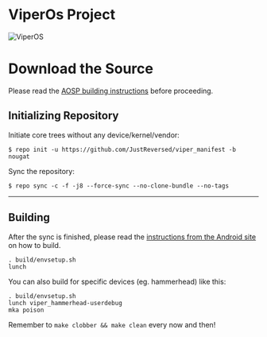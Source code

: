 ViperOs Project
===============

![ViperOS](http://i.imgur.com/bwSVDSV.png)

Download the Source
===================

Please read the [AOSP building instructions](http://source.android.com/source/index.html) before proceeding.

Initializing Repository
-----------------------

Initiate core trees without any device/kernel/vendor:

    $ repo init -u https://github.com/JustReversed/viper_manifest -b nougat

Sync the repository:

    $ repo sync -c -f -j8 --force-sync --no-clone-bundle --no-tags

***

Building
--------

After the sync is finished, please read the [instructions from the Android site](http://s.android.com/source/building.html) on how to build.

    . build/envsetup.sh
    lunch

You can also build for specific devices (eg. hammerhead) like this:

    . build/envsetup.sh
    lunch viper_hammerhead-userdebug
    mka poison

Remember to `make clobber && make clean` every now and then!
